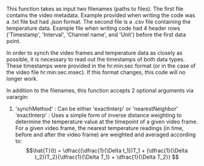 This function takes as input two filenames (paths to files). The first file contains the video metadata. Example provided when writing the code was a .txt file but had .json format. The second file is a .csv file containing the temperature data. Example file when writing code had 4 header rows ('Timestamp', 'Interval', 'Channel name', and 'Unit') before the first data point.

In order to synch the video frames and temperature data as closely as possible, it is necessary to read out the timestamps of both data types. These timestamps were provided in the hr:min:sec format (or in the case of the video file hr:min:sec.msec). If this format changes, this code will no longer work.

In addition to the filenames, this function accepts 2 optional arguments via varargin:

1) 'synchMethod' : Can be either 'exactInterp' or 'nearestNeighbor'\
'exactInterp'
: Uses a simple form of inverse distance weighting to determine the temperature value at the timepoint of a given video frame. For a given video frame, the nearest temperature readings (in time, before and after the video frame) are weighted and averaged according to:\
$$\hat{T}(t) =  \dfrac{(\dfrac{1}{\Delta t_1})T_1 + (\dfrac{1}{\Delta t_2})T_2}{\dfrac{1}{\Delta T_1} + \dfrac{1}{\Delta T_2}} $$


